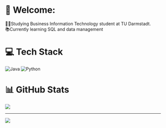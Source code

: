# 🤗 Welcome:
👨‍💻Studying Business Information Technology student at TU Darmstadt.<br>
📚Currently learning SQL and data management<br>


# 💻 Tech Stack
![Java](https://img.shields.io/badge/java-%23ED8B00.svg?style=flat&logo=openjdk&logoColor=white) ![Python](https://img.shields.io/badge/python-3670A0?style=flat&logo=python&logoColor=ffdd54)
# 📊 GitHub Stats
![](https://github-readme-streak-stats.herokuapp.com/?user=Si2-Aung&theme=tokyonight&hide_border=false)<br/>

---
[![](https://visitcount.itsvg.in/api?id=Si2-Aung&icon=5&color=12)](https://visitcount.itsvg.in)

<!-- Proudly created with GPRM ( https://gprm.itsvg.in ) -->
